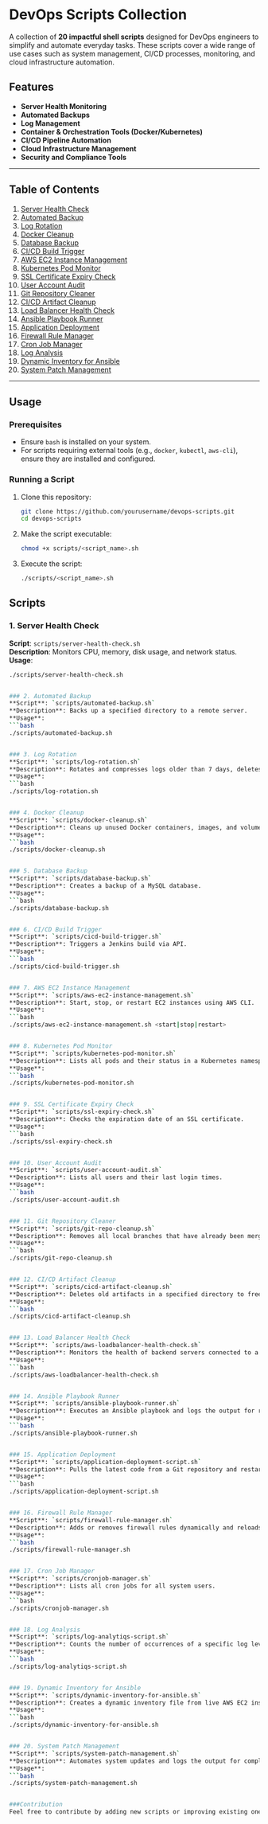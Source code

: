 # DevOps Scripts Collection

A collection of **20 impactful shell scripts** designed for DevOps engineers to simplify and automate everyday tasks. These scripts cover a wide range of use cases such as system management, CI/CD processes, monitoring, and cloud infrastructure automation.

## Features
- **Server Health Monitoring**
- **Automated Backups**
- **Log Management**
- **Container & Orchestration Tools (Docker/Kubernetes)**
- **CI/CD Pipeline Automation**
- **Cloud Infrastructure Management**
- **Security and Compliance Tools**

---

## Table of Contents

1. [Server Health Check](#1-server-health-check)
2. [Automated Backup](#2-automated-backup)
3. [Log Rotation](#3-log-rotation)
4. [Docker Cleanup](#4-docker-cleanup)
5. [Database Backup](#5-database-backup)
6. [CI/CD Build Trigger](#6-cicd-build-trigger)
7. [AWS EC2 Instance Management](#7-aws-ec2-instance-management)
8. [Kubernetes Pod Monitor](#8-kubernetes-pod-monitor)
9. [SSL Certificate Expiry Check](#9-ssl-certificate-expiry-check)
10. [User Account Audit](#10-user-account-audit)
11. [Git Repository Cleaner](#11-git-repository-cleaner)
12. [CI/CD Artifact Cleanup](#12-cicd-artifact-cleanup)
13. [Load Balancer Health Check](#13-load-balancer-health-check)
14. [Ansible Playbook Runner](#14-ansible-playbook-runner)
15. [Application Deployment](#15-application-deployment)
16. [Firewall Rule Manager](#16-firewall-rule-manager)
17. [Cron Job Manager](#17-cron-job-manager)
18. [Log Analysis](#18-log-analysis)
19. [Dynamic Inventory for Ansible](#19-dynamic-inventory-for-ansible)
20. [System Patch Management](#20-system-patch-management)

---

## Usage

### Prerequisites
- Ensure `bash` is installed on your system.
- For scripts requiring external tools (e.g., `docker`, `kubectl`, `aws-cli`), ensure they are installed and configured.

### Running a Script
1. Clone this repository:
   ```bash
   git clone https://github.com/yourusername/devops-scripts.git
   cd devops-scripts

2. Make the script executable:
   ```bash
   chmod +x scripts/<script_name>.sh

3. Execute the script:
   ```bash
   ./scripts/<script_name>.sh

## Scripts


### 1. Server Health Check
**Script**: `scripts/server-health-check.sh`  
**Description**: Monitors CPU, memory, disk usage, and network status.  
**Usage**:
```bash
./scripts/server-health-check.sh


### 2. Automated Backup
**Script**: `scripts/automated-backup.sh`
**Description**: Backs up a specified directory to a remote server.
**Usage**:
```bash
./scripts/automated-backup.sh


### 3. Log Rotation
**Script**: `scripts/log-rotation.sh`
**Description**: Rotates and compresses logs older than 7 days, deletes logs older than 30 days.
**Usage**:
```bash
./scripts/log-rotation.sh


### 4. Docker Cleanup
**Script**: `scripts/docker-cleanup.sh`
**Description**: Cleans up unused Docker containers, images, and volumes.
**Usage**:
```bash
./scripts/docker-cleanup.sh


### 5. Database Backup
**Script**: `scripts/database-backup.sh`
**Description**: Creates a backup of a MySQL database.
**Usage**:
```bash
./scripts/database-backup.sh


### 6. CI/CD Build Trigger
**Script**: `scripts/cicd-build-trigger.sh`
**Description**: Triggers a Jenkins build via API.
**Usage**:
```bash
./scripts/cicd-build-trigger.sh


### 7. AWS EC2 Instance Management
**Script**: `scripts/aws-ec2-instance-management.sh`
**Description**: Start, stop, or restart EC2 instances using AWS CLI.
**Usage**:
```bash
./scripts/aws-ec2-instance-management.sh <start|stop|restart>


### 8. Kubernetes Pod Monitor
**Script**: `scripts/kubernetes-pod-monitor.sh`
**Description**: Lists all pods and their status in a Kubernetes namespace.
**Usage**:
```bash
./scripts/kubernetes-pod-monitor.sh


### 9. SSL Certificate Expiry Check
**Script**: `scripts/ssl-expiry-check.sh`
**Description**: Checks the expiration date of an SSL certificate.
**Usage**:
```bash
./scripts/ssl-expiry-check.sh


### 10. User Account Audit
**Script**: `scripts/user-account-audit.sh`
**Description**: Lists all users and their last login times.
**Usage**:
```bash
./scripts/user-account-audit.sh


### 11. Git Repository Cleaner
**Script**: `scripts/git-repo-cleanup.sh`
**Description**: Removes all local branches that have already been merged into the current branch.
**Usage**:
```bash
./scripts/git-repo-cleanup.sh


### 12. CI/CD Artifact Cleanup
**Script**: `scripts/cicd-artifact-cleanup.sh`
**Description**: Deletes old artifacts in a specified directory to free up disk space.
**Usage**:
```bash
./scripts/cicd-artifact-cleanup.sh


### 13. Load Balancer Health Check
**Script**: `scripts/aws-loadbalancer-health-check.sh`
**Description**: Monitors the health of backend servers connected to a load balancer.
**Usage**:
```bash
./scripts/aws-loadbalancer-health-check.sh


### 14. Ansible Playbook Runner
**Script**: `scripts/ansible-playbook-runner.sh`
**Description**: Executes an Ansible playbook and logs the output for review.
**Usage**:
```bash
./scripts/ansible-playbook-runner.sh


### 15. Application Deployment
**Script**: `scripts/application-deployment-script.sh`
**Description**: Pulls the latest code from a Git repository and restarts the application.
**Usage**:
```bash
./scripts/application-deployment-script.sh


### 16. Firewall Rule Manager
**Script**: `scripts/firewall-rule-manager.sh`
**Description**: Adds or removes firewall rules dynamically and reloads the configuration.
**Usage**:
```bash
./scripts/firewall-rule-manager.sh


### 17. Cron Job Manager
**Script**: `scripts/cronjob-manager.sh`
**Description**: Lists all cron jobs for all system users.
**Usage**:
```bash
./scripts/cronjob-manager.sh


### 18. Log Analysis
**Script**: `scripts/log-analytiqs-script.sh`
**Description**: Counts the number of occurrences of a specific log level (e.g., ERROR) in a log file.
**Usage**:
```bash
./scripts/log-analytiqs-script.sh


### 19. Dynamic Inventory for Ansible
**Script**: `scripts/dynamic-inventory-for-ansible.sh`
**Description**: Creates a dynamic inventory file from live AWS EC2 instances for Ansible.
**Usage**:
```bash
./scripts/dynamic-inventory-for-ansible.sh


### 20. System Patch Management
**Script**: `scripts/system-patch-management.sh`
**Description**: Automates system updates and logs the output for compliance or review.
**Usage**:
```bash
./scripts/system-patch-management.sh


###Contribution
Feel free to contribute by adding new scripts or improving existing ones. Submit a pull request or open an issue for any suggestions or bugs.
